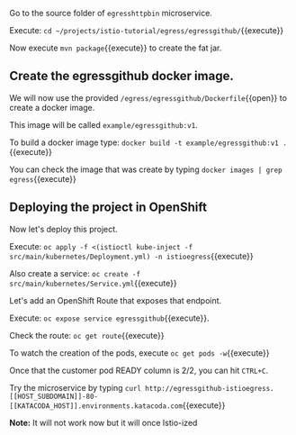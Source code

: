 Go to the source folder of `egresshttpbin` microservice.

Execute: `cd ~/projects/istio-tutorial/egress/egressgithub/`{{execute}}

Now execute `mvn package`{{execute}} to create the fat jar.

## Create the egressgithub docker image.

We will now use the provided `/egress/egressgithub/Dockerfile`{{open}} to create a docker image.

This image will be called `example/egressgithub:v1`.

To build a docker image type: `docker build -t example/egressgithub:v1 .`{{execute}}

You can check the image that was create by typing `docker images | grep egress`{{execute}}

## Deploying the project in OpenShift

Now let's deploy this project.

Execute: `oc apply -f <(istioctl kube-inject -f src/main/kubernetes/Deployment.yml) -n istioegress`{{execute}}

Also create a service: `oc create -f src/main/kubernetes/Service.yml`{{execute}} 

Let's add an OpenShift Route that exposes that endpoint.

Execute: `oc expose service egressgithub`{{execute}}.

Check the route: `oc get route`{{execute}}

To watch the creation of the pods, execute `oc get pods -w`{{execute}}

Once that the customer pod READY column is 2/2, you can hit `CTRL+C`. 

Try the microservice by typing `curl http://egressgithub-istioegress.[[HOST_SUBDOMAIN]]-80-[[KATACODA_HOST]].environments.katacoda.com`{{execute}}

**Note:** It will not work now but it will once Istio-ized
